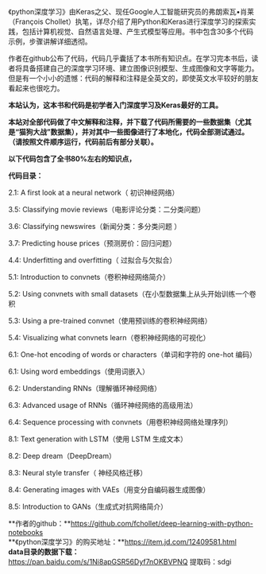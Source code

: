 《python深度学习》由Keras之父、现任Google人工智能研究员的弗朗索瓦•肖莱（François Chollet）执笔，详尽介绍了用Python和Keras进行深度学习的探索实践，包括计算机视觉、自然语言处理、产生式模型等应用。书中包含30多个代码示例，步骤讲解详细透彻。

作者在github公布了代码，代码几乎囊括了本书所有知识点。在学习完本书后，读者将具备搭建自己的深度学习环境、建立图像识别模型、生成图像和文字等能力。但是有一个小小的遗憾：代码的解释和注释是全英文的，即使英文水平较好的朋友看起来也很吃力。

**本站认为，这本书和代码是初学者入门深度学习及Keras最好的工具。**

**本站对全部代码做了中文解释和注释，并下载了代码所需要的一些数据集（尤其是“猫狗大战”数据集），并对其中一些图像进行了本地化，代码全部测试通过。（请按照文件顺序运行，代码前后有部分关联）。**

**以下代码包含了全书80%左右的知识点，**

**代码目录：**

2.1: A first look at a neural network（ 初识神经网络）

3.5: Classifying movie reviews（电影评论分类：二分类问题）

3.6: Classifying newswires（新闻分类：多分类问题 ）

3.7: Predicting house prices（预测房价：回归问题）

4.4: Underfitting and overfitting（ 过拟合与欠拟合）

5.1: Introduction to convnets（卷积神经网络简介）

5.2: Using convnets with small datasets（在小型数据集上从头开始训练一个卷积

5.3: Using a pre-trained convnet（使用预训练的卷积神经网络）

5.4: Visualizing what convnets learn（卷积神经网络的可视化）

6.1: One-hot encoding of words or characters（单词和字符的 one-hot 编码）

6.1: Using word embeddings（使用词嵌入）

6.2: Understanding RNNs（理解循环神经网络）

6.3: Advanced usage of RNNs（循环神经网络的高级用法）

6.4: Sequence processing with convnets（用卷积神经网络处理序列）

8.1: Text generation with LSTM（使用 LSTM 生成文本）

8.2: Deep dream（DeepDream）

8.3: Neural style transfer（ 神经风格迁移）

8.4: Generating images with VAEs（用变分自编码器生成图像）

8.5: Introduction to GANs（生成式对抗网络简介）


**作者的github：**https://github.com/fchollet/deep-learning-with-python-notebooks
​    
**《python深度学习》的购买地址：**https://item.jd.com/12409581.html
​    
**data目录的数据下载：**
 https://pan.baidu.com/s/1Ni8apGSR56Dyf7nOKBVPNQ 提取码：sdgi

